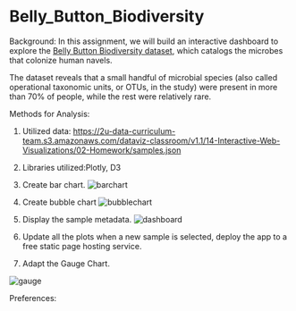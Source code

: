 # Belly_Button_Biodiversity
Background:
In this assignment, we will build an interactive dashboard to explore the [Belly Button Biodiversity dataset](http://robdunnlab.com/projects/belly-button-biodiversity/), which catalogs the microbes that colonize human navels.

The dataset reveals that a small handful of microbial species (also called operational taxonomic units, or OTUs, in the study) were present in more than 70% of people, while the rest were relatively rare.

Methods for Analysis:

1. Utilized data: https://2u-data-curriculum-team.s3.amazonaws.com/dataviz-classroom/v1.1/14-Interactive-Web-Visualizations/02-Homework/samples.json
2. Libraries utilized:Plotly, D3


3. Create bar chart.
![barchart](https://user-images.githubusercontent.com/100891182/176012650-567ed39c-e22a-4849-b687-d81189e7c409.png)


4. Create bubble chart
![bubblechart](https://user-images.githubusercontent.com/100891182/176012740-d4d84ca0-08a6-4663-8d9a-b021d59792d2.png)



5. Display the sample metadata.
![dashboard](https://user-images.githubusercontent.com/100891182/176012761-e58e2640-8ef2-4eb8-83d0-239e0d3fb01c.png)


7. Update all the plots when a new sample is selected, deploy the app to a free static page hosting service.

7. Adapt the Gauge Chart.

![gauge](https://user-images.githubusercontent.com/100891182/176012803-7c4d7215-58d3-4188-9ef4-4a293748cbfd.png)


Preferences:



